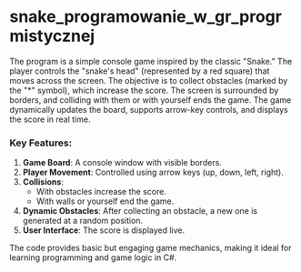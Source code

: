 # snake_programowanie_w_gr_progrmistycznej

The program is a simple console game inspired by the classic "Snake." The player controls the "snake's head" (represented by a red square) that moves across the screen. The objective is to collect obstacles (marked by the "*" symbol), which increase the score. The screen is surrounded by borders, and colliding with them or with yourself ends the game. The game dynamically updates the board, supports arrow-key controls, and displays the score in real time.

### Key Features:
1. **Game Board**: A console window with visible borders.
2. **Player Movement**: Controlled using arrow keys (up, down, left, right).
3. **Collisions**: 
   - With obstacles increase the score.
   - With walls or yourself end the game.
4. **Dynamic Obstacles**: After collecting an obstacle, a new one is generated at a random position.
5. **User Interface**: The score is displayed live.

The code provides basic but engaging game mechanics, making it ideal for learning programming and game logic in C#.